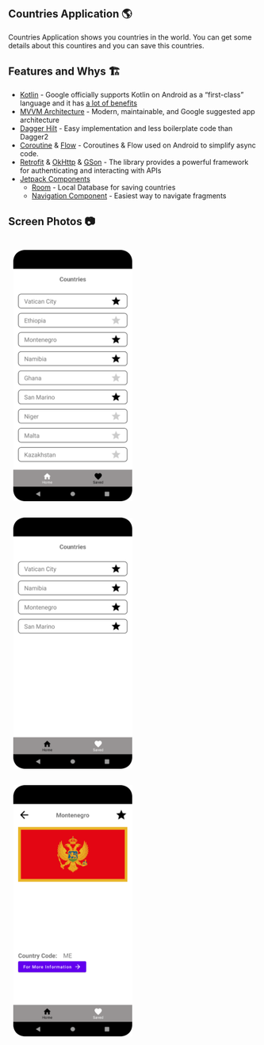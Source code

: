 ## Countries Application 🌎

Countries Application shows you countries in the world. You can get some details about this countires and you can save this countries.

## Features and Whys 🏗
* [Kotlin](https://kotlinlang.org/) - Google officially supports Kotlin on Android as a “first-class” language and it has [a lot of benefits](https://developer.android.com/kotlin)
* [MVVM Architecture](https://developer.android.com/jetpack/guide) - Modern, maintainable, and Google suggested app architecture
* [Dagger Hilt](https://dagger.dev/hilt/) - Easy implementation and less boilerplate code than Dagger2
* [Coroutine](https://developer.android.com/kotlin/coroutines) & [Flow](https://developer.android.com/kotlin/flow) - Coroutines & Flow used on Android to simplify async code.
* [Retrofit](https://square.github.io/retrofit/) &  [OkHttp](https://square.github.io/okhttp/) & [GSon](https://github.com/square/moshi) - The library provides a powerful framework for authenticating and interacting with APIs 
* [Jetpack Components](https://developer.android.com/jetpack)
  * [Room](https://developer.android.com/training/data-storage/room) - Local Database for saving countries
  * [Navigation Component](https://developer.android.com/guide/navigation) - Easiest way to navigate fragments

## Screen Photos 📷
<img src="/arts/Countries_Home_Page.png" width="240"  hspace="10" vspace="20"> &emsp;
<img src="/arts/Countries_Saved_Page.png" width="240"  hspace="10" vspace="10"> &emsp;<img src="/arts/Countries_Detail_Page.png" width="240" hspace="10" vspace="20">
 
